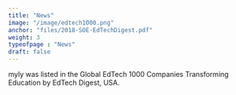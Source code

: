 ```yaml
---
title: "News"
image: "/image/edtech1000.png"
anchor: "files/2018-SOE-EdTechDigest.pdf"  
weight: 3
typeofpage : "News"
draft: false
---
```


myly was listed in the Global EdTech 1000 Companies Transforming Education by EdTech Digest, USA.                            